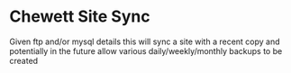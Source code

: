 Chewett Site Sync
=================

Given ftp and/or mysql details this will sync a site with a recent copy
and potentially in the future allow various daily/weekly/monthly backups
to be created
